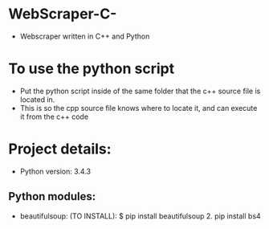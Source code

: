 # WebScraper-C-
- Webscraper written in C++ and Python

# To use the python script
- Put the python script inside of the same folder that the c++ source file is located in.
- This is so the cpp source file knows where to locate it, and can execute it from the c++ code

# Project details:
- Python version: 3.4.3
## Python modules:
- beautifulsoup: (TO INSTALL): $ pip install beautifulsoup 2. pip install bs4



